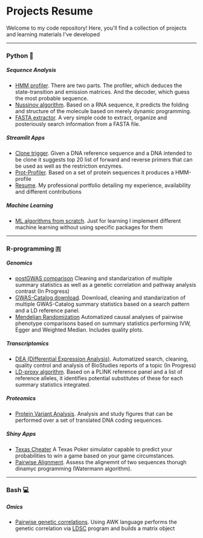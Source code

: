 # Projects Resume

Welcome to my code repository! Here, you'll find a collection of projects and learning materials I've developed

---

### Python 🐍
##### Sequence Analysis

* [HMM profiler](Python/HMM_profile_analyser). There are two parts. The profiler, which deduces the state-transition and emission matrices. And the decoder, which guess the most probable sequence. 
* [Nussinov algorithm](Python/Nussinov). Based on a RNA sequence, it predicts the folding and structure of the molecule based on merely dynamic programming.
* [FASTA extractor](Python/manipulation_FASTA). A very simple code to extract, organize and posteriously search information from a FASTA file.

##### Streamlit Apps
* [Clone trigger](streamlit/clone_trigger). Given a DNA reference sequence and a DNA intended to be clone it suggests top 20 list of forward and reverse primers that can be used as well as the restriction enzymes. 
* [Prot-Profiler](streamlit/prot-profiler-app). Based on a set of protein sequences it produces a HMM-profile
* [Resume](streamlit/resume). My professional portfolio detailing my experience, availability and different contributions

##### Machine Learning
* [ML algorithms from scratch](Python/ML_implementations). Just for learning I implement different machine learning without using specific packages for them

---

### R-programming 🇷
##### Genomics
* [postGWAS comparison](R/postGWAS) Cleaning and standarization of multiple summary statistics as well as a genetic correlation and pathway analysis contrast (In Progress)
* [GWAS-Catalog download](R/GWAS-Catalog-Download). Download, cleaning and standarization of multiple GWAS-Catalog summary statistics based on a search pattern and a LD reference panel.
* [Mendelian Randomization](R/Mendelian_Randomization) Automatized causal analyses of pairwise phenotype comparisons based on summary statistics performing IVW, Egger and Weighted Median. Includes quality plots.

##### Transcriptomics
* [DEA (Differential Expression Analysis)](R/DEA). Automatized search, cleaning, quality control and analysis of BioStudies reports of a topic (In Progress)
* [LD-proxy algorithm](R/LD-proxy). Based on a PLINK reference panel and a list of reference alleles, it identifies potential substitutes of these for each summary statistics integrated.

##### Proteomics
* [Protein Variant Analysis](R/Protein-Variant-Analysis). Analysis and study figures that can be performed over a set of translated DNA coding sequences. 

##### Shiny Apps

* [Texas Cheater](shinyR/texas-cheater) A Texas Poker simulator capable to predict your probabilities to win a game based on your game circumstances.
* [Pairwise Alignment](shinyR/pairwise_alignment). Assess the alignemnt of two sequences thorugh dinamyc programming (Watermann algorithm).

---

### Bash 💻
##### Omics
* [Pairwise genetic correlations](bash/pairwise_GC). Using AWK language performs the genetic correlation via [LDSC](https://github.com/bulik/ldsc) program and builds a matrix object 
